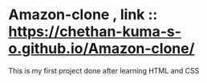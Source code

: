 # Amazon-clone ,  link ::  https://chethan-kuma-s-o.github.io/Amazon-clone/
This is my first project done after learning HTML and CSS
